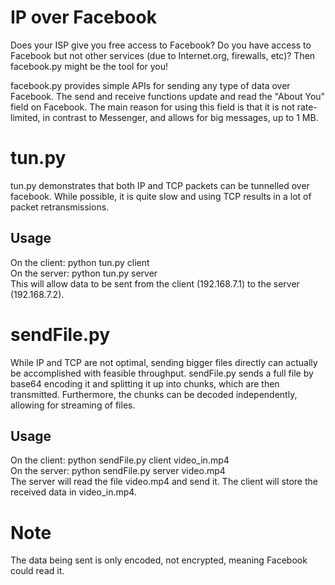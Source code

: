 # IP over Facebook
Does your ISP give you free access to Facebook? Do you have access to Facebook but not other services (due to Internet.org, firewalls, etc)? Then facebook.py might be the tool for you! 

facebook.py provides simple APIs for sending any type of data over Facebook.
The send and receive functions update and read the "About You" field on Facebook.
The main reason for using this field is that it is not rate-limited, in contrast to Messenger, and allows for big messages, up to 1 MB. 

# tun.py 
tun.py demonstrates that both IP and TCP packets can be tunnelled over facebook. 
While possible, it is quite slow and using TCP results in a lot of packet retransmissions. 

## Usage
On the client: python tun.py client<br/>
On the server: python tun.py server<br/>
This will allow data to be sent from the client (192.168.7.1) to the server (192.168.7.2). 

# sendFile.py
While IP and TCP are not optimal, sending bigger files directly can actually be accomplished with feasible throughput. 
sendFile.py sends a full file by base64 encoding it and splitting it up into chunks, which are then transmitted. Furthermore, the chunks can be decoded independently, allowing for streaming of files. 

## Usage
On the client: python sendFile.py client video_in.mp4<br/>
On the server: python sendFile.py server video.mp4<br/>
The server will read the file video.mp4 and send it. The client will store the received data in video_in.mp4.

# Note
The data being sent is only encoded, not encrypted, meaning Facebook could read it. 






